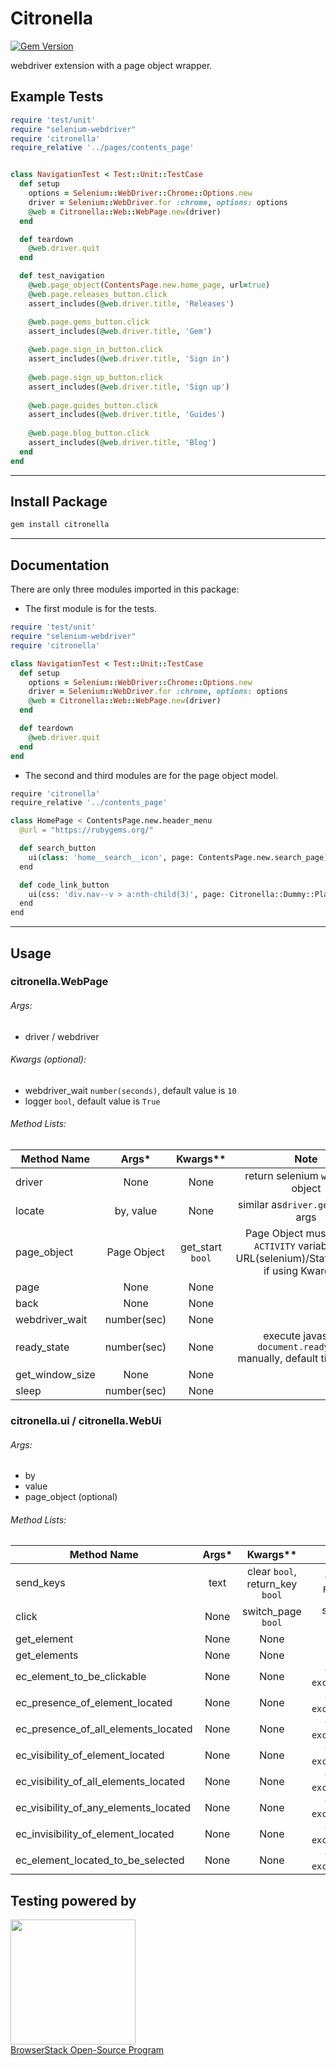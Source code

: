 # Citronella

[![Gem Version](https://badge.fury.io/rb/citronella.png)](http://badge.fury.io/rb/citronella)

webdriver extension with a page object wrapper.

## Example Tests
```ruby
require 'test/unit'
require "selenium-webdriver"
require 'citronella'
require_relative '../pages/contents_page'


class NavigationTest < Test::Unit::TestCase
  def setup
    options = Selenium::WebDriver::Chrome::Options.new
    driver = Selenium::WebDriver.for :chrome, options: options
    @web = Citronella::Web::WebPage.new(driver)
  end

  def teardown
    @web.driver.quit
  end

  def test_navigation
    @web.page_object(ContentsPage.new.home_page, url=true)
    @web.page.releases_button.click
    assert_includes(@web.driver.title, 'Releases')

    @web.page.gems_button.click
    assert_includes(@web.driver.title, 'Gem')
    
    @web.page.sign_in_button.click
    assert_includes(@web.driver.title, 'Sign in')
    
    @web.page.sign_up_button.click
    assert_includes(@web.driver.title, 'Sign up')
    
    @web.page.guides_button.click
    assert_includes(@web.driver.title, 'Guides')
    
    @web.page.blog_button.click
    assert_includes(@web.driver.title, 'Blog')
  end
end
```
___
## Install Package

```bash
gem install citronella
```

___
## Documentation

There are only three modules imported in this package:

* The first module is for the tests.

```ruby
require 'test/unit'
require "selenium-webdriver"
require 'citronella'

class NavigationTest < Test::Unit::TestCase
  def setup
    options = Selenium::WebDriver::Chrome::Options.new
    driver = Selenium::WebDriver.for :chrome, options: options
    @web = Citronella::Web::WebPage.new(driver)
  end

  def teardown
    @web.driver.quit
  end
end
```

* The second and third modules are for the page object model.

```python
require 'citronella'
require_relative '../contents_page'

class HomePage < ContentsPage.new.header_menu
  @url = "https://rubygems.org/"

  def search_button
    ui(class: 'home__search__icon', page: ContentsPage.new.search_page)
  end

  def code_link_button
    ui(css: 'div.nav--v > a:nth-child(3)', page: Citronella::Dummy::PlaceholderPage)
  end
end
```

___
## Usage

### citronella.WebPage

###### Args:
- driver / webdriver

###### Kwargs (optional):
- webdriver_wait `number(seconds)`, default value is `10`
- logger `bool`, default value is `True`

###### Method Lists:
| Method Name        | Args*       | Kwargs**         | Note |
| ------------------ |:-----------:|:----------------:|:----:|
| driver             | None        | None             | return selenium `webdriver` object |
| locate             | by, value   | None             | similar as`driver.get_element` args |
| page_object        | Page Object | get_start `bool` | Page Object must contain `ACTIVITY` variable with URL(selenium)/State(appium) if using Kwargs** | 
| page               | None        | None             |      |
| back               | None        | None             |      |
| webdriver_wait     | number(sec) | None             |      |
| ready_state        | number(sec) | None             | execute javascript `document.readyState` manually, default timeout is `0` |
| get_window_size    | None        | None             |      |
| sleep              | number(sec) | None             |      |

### citronella.ui / citronella.WebUi

###### Args:
- by
- value
- page_object (optional)

###### Method Lists:
| Method Name   | Args*  | Kwargs**           | Note |
| ------------- |:------:|:------------------:|:----:|
| send_keys     | text   | clear `bool`, return_key `bool` | default value is `False` by default |
| click         | None   | switch_page `bool` | see [test_auth.py](example/selenium/Test/pytest_html_image/test_auth.py) example |
| get_element   | None   | None               |      |
| get_elements  | None   | None               |      |
| ec_element_to_be_clickable | None | None | wrapper of `EC` / `excpected_condition` |
| ec_presence_of_element_located | None | None | wrapper of `EC` / `excpected_condition` |
| ec_presence_of_all_elements_located | None | None | wrapper of `EC` / `excpected_condition` |
| ec_visibility_of_element_located | None | None | wrapper of `EC` / `excpected_condition` |
| ec_visibility_of_all_elements_located | None | None | wrapper of `EC` / `excpected_condition` |
| ec_visibility_of_any_elements_located | None | None | wrapper of `EC` / `excpected_condition` |
| ec_invisibility_of_element_located | None | None | wrapper of `EC` / `excpected_condition` |
| ec_element_located_to_be_selected | None | None | wrapper of `EC` / `excpected_condition` |


## Testing powered by
<a target="_blank" href="https://www.browserstack.com/"><img width="200" src="https://www.browserstack.com/images/layout/browserstack-logo-600x315.png"></a><br>
[BrowserStack Open-Source Program](https://www.browserstack.com/open-source)
